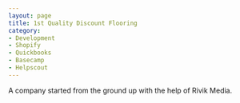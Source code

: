 ```yaml
---
layout: page
title: 1st Quality Discount Flooring
category: 
- Development
- Shopify
- Quickbooks
- Basecamp
- Helpscout  
---
```


A company started from the ground up with the help of Rivik Media. 
